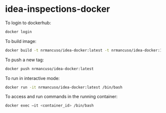 # idea-inspections-docker

To login to dockerhub:
```bash
docker login
```

To build image:
```bash
docker build -t nrmancuso/idea-docker:latest -t nrmancuso/idea-docker:1.0.0 .
```

To push a new tag:
```bash
docker push nrmancuso/idea-docker:latest
```

To run in interactive mode:
```bash
docker run -it nrmancuso/idea-docker:latest /bin/bash
```

To access and run commands in the running container:
```bash
docker exec –it <container_id> /bin/bash
```
